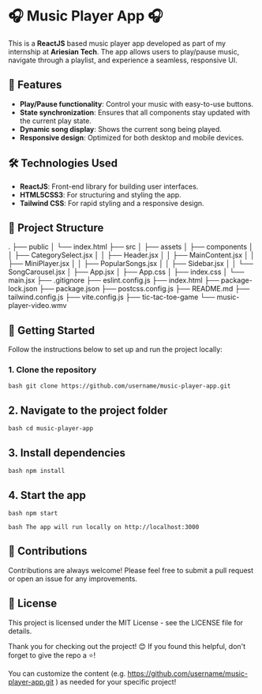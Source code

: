 # 🎧 Music Player App 🎧

This is a **ReactJS** based music player app developed as part of my internship at **Ariesian Tech**. The app allows users to play/pause music, navigate through a playlist, and experience a seamless, responsive UI.

## 🚀 Features

- **Play/Pause functionality**: Control your music with easy-to-use buttons.
- **State synchronization**: Ensures that all components stay updated with the current play state.
- **Dynamic song display**: Shows the current song being played.
- **Responsive design**: Optimized for both desktop and mobile devices.
  
## 🛠️ Technologies Used

- **ReactJS**: Front-end library for building user interfaces.
- **HTML5CSS3**: For structuring and styling the app.
- **Tailwind CSS**: For rapid styling and a responsive design.
  
## 📂 Project Structure

.
├── public
│   └── index.html
├── src
│   ├── assets
│   ├── components
│   │   ├── CategorySelect.jsx
│   │   ├── Header.jsx
│   │   ├── MainContent.jsx
│   │   ├── MiniPlayer.jsx
│   │   ├── PopularSongs.jsx
│   │   ├── Sidebar.jsx
│   │   └── SongCarousel.jsx
│   ├── App.jsx
│   ├── App.css
│   ├── index.css
│   └── main.jsx
├── .gitignore
├── eslint.config.js
├── index.html
├── package-lock.json
├── package.json
├── postcss.config.js
├── README.md
├── tailwind.config.js
├── vite.config.js
├── tic-tac-toe-game
└── music-player-video.wmv


## 🎯 Getting Started

Follow the instructions below to set up and run the project locally:

### 1. Clone the repository

``bash
git clone https://github.com/username/music-player-app.git
``

## 2. Navigate to the project folder

``bash
cd music-player-app
``


## 3. Install dependencies

``bash
npm install
``

## 4. Start the app

``bash
npm start
``

``bash
The app will run locally on http://localhost:3000
``

## 🤝 Contributions

Contributions are always welcome! Please feel free to submit a pull request or open an issue for any improvements.

## 📜 License

This project is licensed under the MIT License - see the LICENSE file for details.


Thank you for checking out the project! 😊 If you found this helpful, don't forget to give the repo a ⭐!


You can customize the content (e.g. https://github.com/username/music-player-app.git ) as needed for your specific project!
















